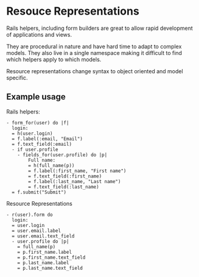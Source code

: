 # Resouce Representations

Rails helpers, including form builders are great to allow rapid development of applications and views.

They are procedural in nature and have hard time to adapt to complex models. They also live in a single namespace making it difficult to find which helpers apply to which models.

Resource representations change syntax to object oriented and model specific.

## Example usage

Rails helpers:

    - form_for(user) do |f|
      login:
      = h(user.login)
      = f.label(:email, "Email")
      = f.text_field(:email)
      - if user.profile
        - fields_for(user.profile) do |p|
            Full name:
            = h(full_name(p))
            = f.label(:first_name, "First name")
            = f.text_field(:first_name)
            = f.label(:last_name, "Last name")
            = f.text_field(:last_name)
      = f.submit("Submit")

Resource Representations

    - r(user).form do
      login:
      = user.login
      = user.email.label
      = user.email.text_field
      - user.profile do |p|
        = full_name(p)
        = p.first_name.label
        = p.first_name.text_field
        = p.last_name.label
        = p.last_name.text_field

